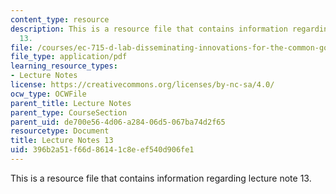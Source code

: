 ```yaml
---
content_type: resource
description: This is a resource file that contains information regarding lecture note
  13.
file: /courses/ec-715-d-lab-disseminating-innovations-for-the-common-good-spring-2007/396b2a51f66d86141c8eef540d906fe1_MITEC_715S07_notes13.pdf
file_type: application/pdf
learning_resource_types:
- Lecture Notes
license: https://creativecommons.org/licenses/by-nc-sa/4.0/
ocw_type: OCWFile
parent_title: Lecture Notes
parent_type: CourseSection
parent_uid: de700e56-4d06-a284-06d5-067ba74d2f65
resourcetype: Document
title: Lecture Notes 13
uid: 396b2a51-f66d-8614-1c8e-ef540d906fe1
---
```

This is a resource file that contains information regarding lecture note 13.